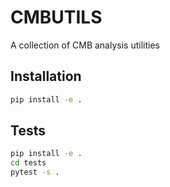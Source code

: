 # CMBUTILS

A collection of CMB analysis utilities

## Installation

```bash
pip install -e .
```

## Tests

```bash
pip install -e .
cd tests
pytest -s .
```

